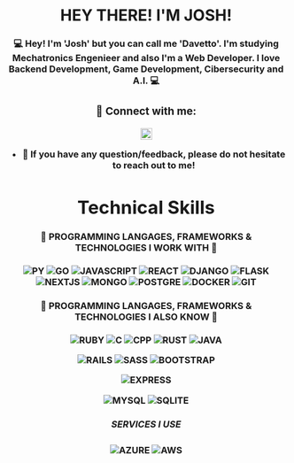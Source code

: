 <h1 align="center">
  HEY THERE! I'M JOSH!
</h1>

<h3 align="center">
 💻 Hey! I'm 'Josh' but you can call me <b>'Davetto'<b>. I'm studying Mechatronics Engenieer and also I'm a Web Developer.
  I love Backend Development, Game Development, Cibersecurity and A.I. 💻
</p>
  
### 🤝 Connect with me:

<a href="https://www.linkedin.com/in/joshue-garcia-2805361a8/"> <img align="center" src="https://raw.githubusercontent.com/yushi1007/yushi1007/main/images/linkedin.svg" alt="Yu Shi | LinkedIn" width="21px"/></a>
</a>
</br>
- 💬 If you have any question/feedback, please do not hesitate to reach out to me!

# Technical Skills
#### 💼 PROGRAMMING LANGAGES, FRAMEWORKS & TECHNOLOGIES I WORK WITH 💼
![PY](https://img.shields.io/badge/Python-14354C?style=for-the-badge&logo=python&logoColor=white)
![GO](https://img.shields.io/badge/Go-14354C?style=for-the-badge&logo=go&logoColor=white)
![JAVASCRIPT](https://img.shields.io/badge/javascript-14354C?style=for-the-badge&logo=javascript&logoColor=white)
![REACT](https://img.shields.io/badge/REACT-14354C?style=for-the-badge&logo=react&logoColor=white)
![DJANGO](https://img.shields.io/badge/Django-14354C?style=for-the-badge&logo=django&logoColor=white)
![FLASK](https://img.shields.io/badge/flask-14354C?style=for-the-badge&logo=flask&logoColor=white)
![NEXTJS](https://img.shields.io/badge/Nextjs-14354C?style=for-the-badge&logo=nextjs&logoColor=white)
![MONGO](https://img.shields.io/badge/MongoDB-14354C?style=for-the-badge&logo=mongodb&logoColor=white)
![POSTGRE](https://img.shields.io/badge/PostgreSQL-14354C?style=for-the-badge&logo=postgresql&logoColor=white)
![DOCKER](https://img.shields.io/badge/docker-14354C?style=for-the-badge&logo=docker&logoColor=white)
![GIT](https://img.shields.io/badge/git-14354C?style=for-the-badge&logo=git&logoColor=white)


#### 💼 PROGRAMMING LANGAGES, FRAMEWORKS & TECHNOLOGIES I ALSO KNOW 💼
![RUBY](https://img.shields.io/badge/Ruby-20232A?style=for-the-badge&logo=ruby&logoColor=white)
![C](https://img.shields.io/badge/C-20232A?style=for-the-badge&logo=C&logoColor=white)
![CPP](https://img.shields.io/badge/c++-20232A?style=for-the-badge&logo=c%2B%2B&logoColor=white)
![RUST](https://img.shields.io/badge/rust-20232A?style=for-the-badge&logo=rust&logoColor=white)
![JAVA](https://img.shields.io/badge/Java-20232A?style=for-the-badge&logo=java&logoColor=white)
<!--[DART](https://img.shields.io/badge/dart-20232A?style=for-the-badge&logo=dart&logoColor=white)-->
![RAILS](https://img.shields.io/badge/Ruby_on_Rails-20232A?style=for-the-badge&logo=ruby-on-rails&logoColor=white)
![SASS](https://img.shields.io/badge/Sass-20232A?style=for-the-badge&logo=sass&logoColor=white)
![BOOTSTRAP](https://img.shields.io/badge/Bootstrap-20232A?style=for-the-badge&logo=bootstrap&logoColor=white)
<!--![FLUTTER](https://img.shields.io/badge/Flutter-20232A?style=for-the-badge&logo=flutter&logoColor=white)-->
![EXPRESS](https://img.shields.io/badge/Express.js-20232A?style=for-the-badge)
<!--[RN](https://img.shields.io/badge/React_Native-20232A?style=for-the-badge&logo=react&logoColor=white)-->
![MYSQL](https://img.shields.io/badge/MySQL-20232A?style=for-the-badge&logo=mysql&logoColor=white)
![SQLITE](https://img.shields.io/badge/SQLite-20232A?style=for-the-badge&logo=sqlite&logoColor=white)

##### SERVICES I USE
![AZURE](https://img.shields.io/badge/Microsoft_Azure-0089D6?style=for-the-badge&logo=microsoft-azure&logoColor=white)
![AWS](https://img.shields.io/badge/Amazon_AWS-232F3E?style=for-the-badge&logo=amazon-aws&logoColor=white)
